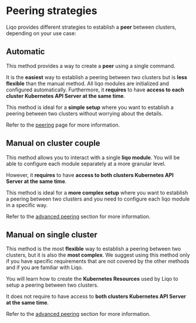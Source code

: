 # Peering strategies

Liqo provides different strategies to establish a **peer** between clusters, depending on your use case:

## Automatic

This method provides a way to create a **peer** using a single command.

It is the **easiest** way to establish a peering between two clusters but is **less flexible** than the manual method.
All liqo modules are initialized and configured automatically.
Furthermore, it **requires** to have **access to each cluster Kubernetes API Server at the same time**.

This method is ideal for a **simple setup** where you want to establish a peering between two clusters without worrying about the details.

Refer to the [peering](/usage/peer) page for more information.

## Manual on cluster couple

This method allows you to interact with a single **liqo module**.
You will be able to configure each module separately at a more granular level.

However, it **requires** to have **access to both clusters Kubernetes API Server at the same time**.

This method is ideal for a **more complex setup** where you want to establish a peering between two clusters and you need to configure each liqo module in a specific way.

Refer to the [advanced peering](/advanced/manual-peering) section for more information.

## Manual on single cluster

This method is the most **flexible** way to establish a peering between two clusters, but it is also the **most complex**.
We suggest using this method only if you have specific requirements that are not covered by the other methods and if you are familiar with Liqo.

You will learn how to create the **Kubernetes Resources** used by Liqo to setup a peering between two clusters.

It does not require to have access to **both clusters Kubernetes API Server at the same time**.

Refer to the [advanced peering](/advanced/manual-peering) section for more information.
